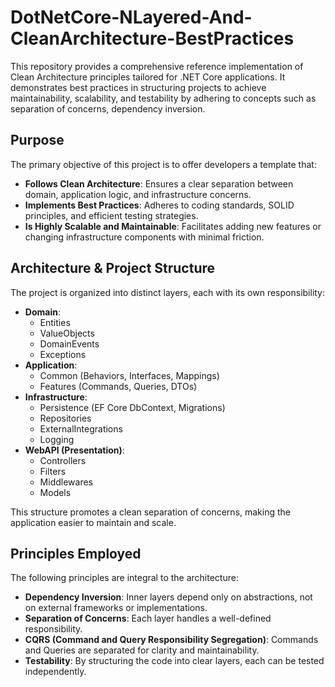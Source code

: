 # DotNetCore-NLayered-And-CleanArchitecture-BestPractices

This repository provides a comprehensive reference implementation of Clean Architecture principles tailored for .NET Core applications. It demonstrates best practices in structuring projects to achieve maintainability, scalability, and testability by adhering to concepts such as separation of concerns, dependency inversion.

## Purpose

The primary objective of this project is to offer developers a template that:

- **Follows Clean Architecture**: Ensures a clear separation between domain, application logic, and infrastructure concerns.
- **Implements Best Practices**: Adheres to coding standards, SOLID principles, and efficient testing strategies.
- **Is Highly Scalable and Maintainable**: Facilitates adding new features or changing infrastructure components with minimal friction.

## Architecture & Project Structure

The project is organized into distinct layers, each with its own responsibility:

- **Domain**:
  - Entities
  - ValueObjects
  - DomainEvents
  - Exceptions
- **Application**:
  - Common (Behaviors, Interfaces, Mappings)
  - Features (Commands, Queries, DTOs)
- **Infrastructure**:
  - Persistence (EF Core DbContext, Migrations)
  - Repositories
  - ExternalIntegrations
  - Logging
- **WebAPI (Presentation)**:
  - Controllers
  - Filters
  - Middlewares
  - Models

This structure promotes a clean separation of concerns, making the application easier to maintain and scale.

## Principles Employed

The following principles are integral to the architecture:

- **Dependency Inversion**: Inner layers depend only on abstractions, not on external frameworks or implementations.
- **Separation of Concerns**: Each layer handles a well-defined responsibility.
- **CQRS (Command and Query Responsibility Segregation)**: Commands and Queries are separated for clarity and maintainability.
- **Testability**: By structuring the code into clear layers, each can be tested independently.
